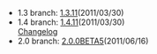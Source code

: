 - 1.3 branch: [1.3.11](http://www.symfony-project.org/installation)(2011/03/30)
- 1.4 branch: [1.4.11](http://www.symfony-project.org/installation)(2011/03/30)<br />
  [Changelog](/changelog/1_4)
- 2.0 branch: [2.0.0BETA5](http://symfony.com/download)(2011/06/16)

